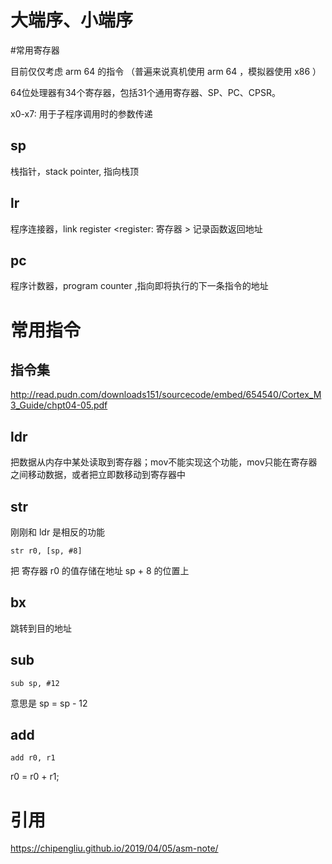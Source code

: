 

# 大端序、小端序

#常用寄存器

目前仅仅考虑 arm 64 的指令 （普遍来说真机使用 arm 64 ，模拟器使用 x86 ）

64位处理器有34个寄存器，包括31个通用寄存器、SP、PC、CPSR。

x0-x7: 用于子程序调用时的参数传递

## sp

栈指针，stack pointer, 指向栈顶

## lr

程序连接器，link register  <register: 寄存器 >  记录函数返回地址

## pc

程序计数器，program counter ,指向即将执行的下一条指令的地址

# 常用指令

## 指令集

<http://read.pudn.com/downloads151/sourcecode/embed/654540/Cortex_M3_Guide/chpt04-05.pdf>





## ldr

把数据从内存中某处读取到寄存器；mov不能实现这个功能，mov只能在寄存器之间移动数据，或者把立即数移动到寄存器中

## str

刚刚和 ldr 是相反的功能

```shell
str r0, [sp, #8]
```

把 寄存器 r0 的值存储在地址 sp + 8 的位置上

## bx

跳转到目的地址

## sub

```shell
sub sp, #12
```

意思是 sp = sp - 12

## add

```shell
add r0, r1
```

  r0 = r0 + r1;





# 引用

<https://chipengliu.github.io/2019/04/05/asm-note/>

